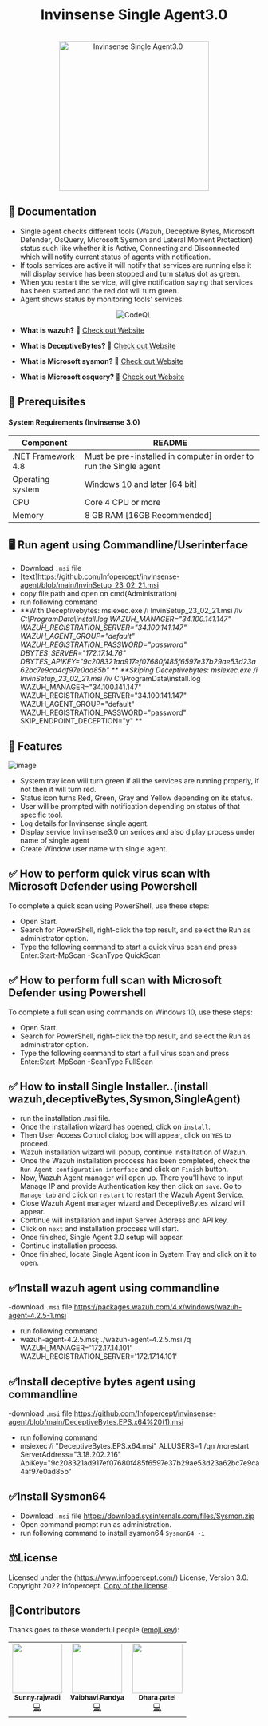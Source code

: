 <div align="center">
  <h1>Invinsense Single Agent3.0</h1>
  <br>
  <img alt="Invinsense Single Agent3.0" src="https://user-images.githubusercontent.com/103485015/184890149-3bfa14b3-2443-4a0b-960f-582ddc39f07a.png" width="300px">
</div>

## 📙 Documentation

- Single agent checks different tools (Wazuh, Deceptive Bytes, Microsoft Defender, OsQuery, Microsoft Sysmon and Lateral Moment Protection) status such like whether it is         Active, Connecting and Disconnected which will notify current status of agents with notification.
- If tools services are active it will notify that services are running else  it will display service has been stopped and turn status dot as green.
- When you restart the service, will give notification saying that services has been started and the red dot will turn green.
- Agent shows status by monitoring tools' services.

<p align="center">
    <img src="https://user-images.githubusercontent.com/121154130/220250038-0bcb276a-8f5c-436b-931b-36668dc6df2f.png" alt="CodeQL" style="max-width: 100%;">
  </a>
  </p>
   
   - **What is wazuh? 🤔**
  [Check out Website](https://wazuh.com/)
     
   - **What is DeceptiveBytes? 🤔**
  [Check out Website](https://deceptivebytes.com/)
  
   - **What is Microsoft sysmon? 🤔**
  [Check out Website](https://docs.microsoft.com/en-us/sysinternals/downloads/sysmon/)
  
   - **What is Microsoft osquery? 🤔**
  [Check out Website](https://osquery.readthedocs.io/en/latest/)
  

  ## 📖 Prerequisites
  #### System Requirements (Invinsense 3.0)
| Component | README |
| ------ | ------ |
| .NET Framework 4.8 | Must be pre-installed in computer in order to run the Single agent |
| Operating system | Windows 10 and later [64 bit] |
| CPU | Core 4 CPU or more |
| Memory | 8 GB RAM [16GB Recommended] |

## 🖥️ Run agent using Commandline/Userinterface

- Download `.msi` file 
- [text]https://github.com/Infopercept/invinsense-agent/blob/main/InvinSetup_23_02_21.msi
- copy file path and open on cmd(Administration)
- run following command
- **With Deceptivebytes:
msiexec.exe /i InvinSetup_23_02_21.msi /l*v C:\ProgramData\install.log WAZUH_MANAGER="34.100.141.147" WAZUH_REGISTRATION_SERVER="34.100.141.147" 
WAZUH_AGENT_GROUP="default" WAZUH_REGISTRATION_PASSWORD="password" DBYTES_SERVER="172.17.14.76" 
DBYTES_APIKEY="9c208321ad917ef07680f485f6597e37b29ae53d23a62bc7e9ca4af97e0ad85b"
**
**Skiping Deceptivebytes:
msiexec.exe /i InvinSetup_23_02_21.msi /l*v C:\ProgramData\install.log WAZUH_MANAGER="34.100.141.147" 
WAZUH_REGISTRATION_SERVER="34.100.141.147" WAZUH_AGENT_GROUP="default" WAZUH_REGISTRATION_PASSWORD="password" SKIP_ENDPOINT_DECEPTION="y"
**

## 🚧 Features

![image](https://user-images.githubusercontent.com/103485015/184895267-8c8fd0af-c923-44b1-a470-b79012bdd45a.png)
- System tray icon will turn green if all the services are running properly, if not then it will turn red.
- Status icon turns Red, Green, Gray and Yellow depending on its status.
- User will be prompted with notification depending on status of that specific tool.
- Log details for Invinsense single agent.
- Display service Invinsense3.0 on serices and also diplay process under name of single agent
- Create Window user name with single agent.

## ✅ How to perform quick virus scan with Microsoft Defender using Powershell
To complete a quick scan using PowerShell, use these steps:
<ul>
  <li>Open Start.</li>
<li>Search for PowerShell, right-click the top result, and select the Run as administrator option.</li>
<li>Type the following command to start a quick virus scan and press Enter:Start-MpScan -ScanType QuickScan</li>
</ul>

## ✅ How to perform full scan with Microsoft Defender using Powershell
To complete a full scan using commands on Windows 10, use these steps:
<ul>
  <li>Open Start.</li>
<li>Search for PowerShell, right-click the top result, and select the Run as administrator option.</li>
<li>Type the following command to start a full virus scan and press Enter:Start-MpScan -ScanType FullScan</li>
</ul>

## ✅ How to install Single Installer..(install wazuh,deceptiveBytes,Sysmon,SingleAgent)

- run the installation .msi file.
- Once the installation wizard has opened, click on `install`.
- Then User Access Control dialog box will appear, click on `YES` to proceed.
- Wazuh installation wizard will popup, continue installtation of Wazuh.
- Once the Wazuh installation proccess has been completed, check the `Run Agent configuration interface` and click on `Finish` button.
- Now, Wazuh Agent manager will open up. There you'll have to input Manage IP and provide Authentication key then click on `save`. Go to `Manage tab` and click on `restart` to restart the Wazuh Agent Service.
- Close Wazuh Agent manager wizard and DeceptiveBytes wizard will appear.
- Continue will installation and input Server Address and API key.
- Click on `next` and installation proccess will start.
- Once finished, Single Agent 3.0 setup will appear.
- Continue installation process.
- Once finished, locate Single Agent icon in System Tray and click on it to open.

## ✅Install wazuh agent using commandline

-download `.msi` file https://packages.wazuh.com/4.x/windows/wazuh-agent-4.2.5-1.msi
- run following command 
- wazuh-agent-4.2.5.msi; ./wazuh-agent-4.2.5.msi /q WAZUH_MANAGER='172.17.14.101' WAZUH_REGISTRATION_SERVER='172.17.14.101'

## ✅Install deceptive bytes agent using commandline

-download `.msi` file https://github.com/Infopercept/invinsense-agent/blob/main/DeceptiveBytes.EPS.x64%20(1).msi
- run following command 
- msiexec /i "DeceptiveBytes.EPS.x64.msi" ALLUSERS=1 /qn /norestart ServerAddress="3.18.202.216" ApiKey="9c208321ad917ef07680f485f6597e37b29ae53d23a62bc7e9ca4af97e0ad85b"

## ✅Install Sysmon64
- Download `.msi` file https://download.sysinternals.com/files/Sysmon.zip
- Open command prompt run as administration.
- run following command to install sysmon64 `Sysmon64 -i`

## ⚖️License
Licensed under the (https://www.infopercept.com/) License, Version 3.0.
Copyright 2022 Infopercept. [Copy of the license](LICENSE.txt).

## 🤝Contributors 

Thanks goes to these wonderful people ([emoji key](https://allcontributors.org/docs/en/emoji-key)):

<!-- ALL-CONTRIBUTORS-LIST:START - Do not remove or modify this section -->
<!-- prettier-ignore-start -->
<!-- markdownlint-disable -->
<table>
  <tr>
    <td align="center"><a href="https://github.com/sunnym-icpl"><img src="https://avatars.githubusercontent.com/u/68695557?v=4?s=100" width="100px;" alt=""/><br /><sub><b>Sunny rajwadi</b></sub></a><br /><a href="https://github.com/codenameone/CodenameOne/commits?author=Sunny rajwadir" title="Code">💻</a></td>
    <td align="center"><a href="https://github.com/vaibhavipinfopercept"><img src="https://avatars.githubusercontent.com/u/67953602?v=4?s=100" width="100px;" alt=""/><br /><sub><b>Vaibhavi Pandya</b></sub></a><br /><a href="https://github.com/codenameone/CodenameOne/commits?author=Vaibhavi Pandya" title="Code">💻</a></td>
    <td align="center"><a href="https://github.com/Dhara-tech"><img src="https://avatars.githubusercontent.com/u/69102702?v=4?s=100" width="100px;" alt=""/><br /><sub><b>Dhara patel</b></sub></a><br /><a href="https://github.com/codenameone/CodenameOne/commits?author=Dhara patel" title="Code">💻</a></td>


